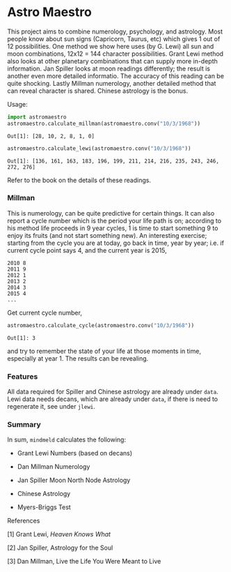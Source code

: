 # Astro Maestro

This project aims to combine numerology, psychology, and
astrology. Most people know about sun signs (Capricorn, Taurus, etc)
which gives 1 out of 12 possibilities. One method we show here uses
(by G. Lewi) all sun and moon combinations, 12x12 = 144 character
possibilities. Grant Lewi method also looks at other planetary
combinations that can supply more in-depth information. Jan Spiller
looks at moon readings differently; the result is another even more
detailed informatio. The accuracy of this reading can be quite
shocking. Lastly Millman numerology, another detailed method that can
reveal character is shared. Chinese astrology is the bonus.

Usage:

```python
import astromaestro
astromaestro.calculate_millman(astromaestro.conv("10/3/1968"))
```

```text
Out[1]: [28, 10, 2, 8, 1, 0]
```

```python
astromaestro.calculate_lewi(astromaestro.conv("10/3/1968"))
```

```text
Out[1]: [136, 161, 163, 183, 196, 199, 211, 214, 216, 235, 243, 246, 272, 276]
```

Refer to the book on the details of these readings. 

### Millman

This is numerology, can be quite predictive for certain things. It can
also report a cycle number which is the period your life path is on;
according to his method life proceeds in 9 year cycles, 1 is time to
start something 9 to enjoy its fruits (and not start something
new). An interesting exercise; starting from the cycle you are at
today, go back in time, year by year; i.e. if current cycle point says
4, and the current year is 2015,

```
2010 8
2011 9
2012 1
2013 2
2014 3
2015 4
...
```

Get current cycle number,

```python
astromaestro.calculate_cycle(astromaestro.conv("10/3/1968"))
```

```text
Out[1]: 3
```

and try to remember the state of your life at those moments in
time, especially at year 1. The results can be revealing.

### Features

All data required for Spiller and Chinese astrology are already under `data`.
Lewi data needs decans, which are already under `data`, if there is need to
regenerate it, see under `jlewi`.

### Summary

In sum, `mindmeld` calculates the following:

* Grant Lewi Numbers (based on decans)

* Dan Millman Numerology

* Jan Spiller Moon North Node Astrology

* Chinese Astrology

* Myers-Briggs Test

References

[1] Grant Lewi, *Heaven Knows What*

[2] Jan Spiller, Astrology for the Soul

[3] Dan Millman, Live the Life You Were Meant to Live

